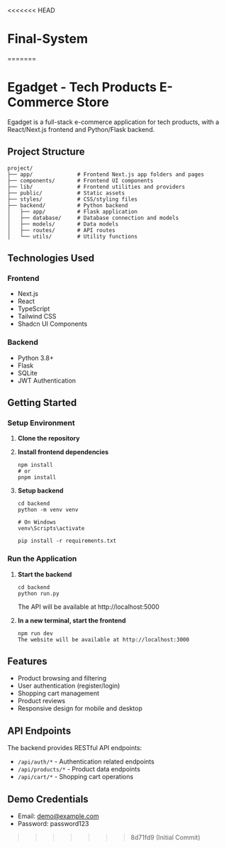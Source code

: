 <<<<<<< HEAD
# Final-System
=======
# Egadget - Tech Products E-Commerce Store

Egadget is a full-stack e-commerce application for tech products, with a React/Next.js frontend and Python/Flask backend.

## Project Structure

```
project/
├── app/              # Frontend Next.js app folders and pages
├── components/       # Frontend UI components
├── lib/              # Frontend utilities and providers
├── public/           # Static assets
├── styles/           # CSS/styling files
├── backend/          # Python backend
│   ├── app/          # Flask application
│   ├── database/     # Database connection and models
│   ├── models/       # Data models
│   ├── routes/       # API routes
│   └── utils/        # Utility functions
```

## Technologies Used

### Frontend
- Next.js
- React
- TypeScript
- Tailwind CSS
- Shadcn UI Components

### Backend
- Python 3.8+
- Flask
- SQLite
- JWT Authentication

## Getting Started

### Setup Environment

1. **Clone the repository**

2. **Install frontend dependencies**
   ```
   npm install
   # or
   pnpm install
   ```

3. **Setup backend**
   ```
   cd backend
   python -m venv venv
   
   # On Windows
   venv\Scripts\activate
   
   pip install -r requirements.txt
   ```

### Run the Application

1. **Start the backend**
   ```
   cd backend
   python run.py
   ```
   The API will be available at http://localhost:5000

2. **In a new terminal, start the frontend**
   ```
   npm run dev
   The website will be available at http://localhost:3000

## Features

- Product browsing and filtering
- User authentication (register/login)
- Shopping cart management
- Product reviews
- Responsive design for mobile and desktop

## API Endpoints

The backend provides RESTful API endpoints:

- `/api/auth/*` - Authentication related endpoints
- `/api/products/*` - Product data endpoints
- `/api/cart/*` - Shopping cart operations

## Demo Credentials

- Email: demo@example.com
- Password: password123 
>>>>>>> 8d71fd9 (Initial Commit)
